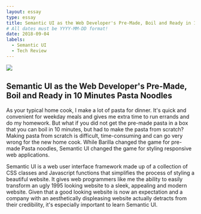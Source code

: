 ```yaml
---
layout: essay
type: essay
title: Semantic UI as the Web Developer's Pre-Made, Boil and Ready in 10 Minutes Pasta Noodles
# All dates must be YYYY-MM-DD format!
date: 2018-09-04
labels:
  - Semantic UI
  - Tech Review
---
```


<img class="ui medium left floated image" src="https://images-na.ssl-images-amazon.com/images/I/51L4%2BrlcTUL.jpg">

## Semantic UI as the Web Developer's Pre-Made, Boil and Ready in 10 Minutes Pasta Noodles

As your typical home cook, I make a lot of pasta for dinner. It's quick and convenient for weekday meals and gives me extra time to run errands and do my homework. But what if you did not get the pre-made pasta in a box that you can boil in 10 minutes, but had to make the pasta from scratch? Making pasta from scratch is difficult, time-consuming and can go very wrong for the new home cook. While Barilla changed the game for pre-made Pasta noodles, Semantic UI changed the game for styling responsive web applications. 

Semantic UI is a web user interface framework made up of a collection of CSS classes and Javascript functions that simplifies the process of styling a beautiful website. It gives web programmers like me the ability to easily transform an ugly 1995 looking website to a sleek, appealing and modern website. Given that a good looking website is now an expectation and a company with an aesthetically displeasing website actually detracts from their credibility, it's especially important to learn Semantic UI. 

